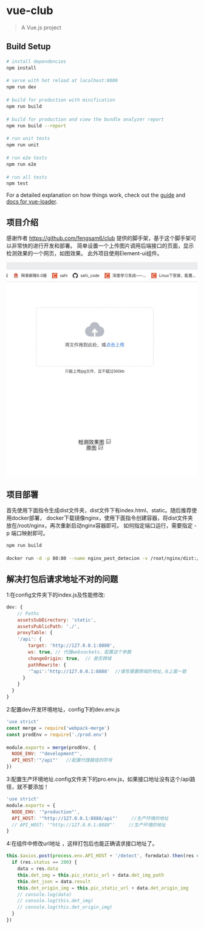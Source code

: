 # vue-club

> A Vue.js project

## Build Setup

``` bash
# install dependencies
npm install

# serve with hot reload at localhost:8080
npm run dev

# build for production with minification
npm run build

# build for production and view the bundle analyzer report
npm run build --report

# run unit tests
npm run unit

# run e2e tests
npm run e2e

# run all tests
npm test
```

For a detailed explanation on how things work, check out the [guide](http://vuejs-templates.github.io/webpack/) and [docs for vue-loader](http://vuejs.github.io/vue-loader).

## 项目介绍
感谢作者 <https://github.com/fengsam6/club> 提供的脚手架，基于这个脚手架可以非常快的进行开发和部署。
简单设置一个上传图片调用后端接口的页面，显示检测效果的一个网页，如图效果。
此外项目使用Element-ui组件。

![img.png](效果图/index.jpg)
## 项目部署
首先使用下面指令生成dist文件夹，dist文件下有index.html、static。随后推荐使用docker部署，
docker下载镜像nginx，使用下面指令创建容器，将dist文件夹放在/root/nginx，再次重新启动nginx容器即可。
如何指定端口运行，需要指定 -p 端口映射即可。

```bash
npm run build

docker run -d -p 80:80 --name nginx_pest_detecion -v /root/nginx/dist:/usr/share/nginx/html --restart=always nginx

```

## 解决打包后请求地址不对的问题
1:在config文件夹下的index.js及性能修改:
```js
dev: {
    // Paths
    assetsSubDirectory: 'static',
    assetsPublicPath: './',
    proxyTable: {
    '/api': {
        target: 'http://127.0.0.1:8000',
        ws: true, // 代理websockets，配置这个参数
        changeOrigin: true,  // 是否跨域
        pathRewrite: {
        '^api':'http://127.0.0.1:8888'	//填写需要跨域的地址,与上面一致
      }
    }
  }
}
```
2:配置dev开发环境地址，config下的dev.env.js
```js
'use strict'
const merge = require('webpack-merge')
const prodEnv = require('./prod.env')

module.exports = merge(prodEnv, {
  NODE_ENV: '"development"',
  API_HOST:'"/api"'   //配置代理路径的符号
})

```

3:配置生产环境地址.config文件夹下的pro.env.js，如果接口地址没有这个/api路径，就不要添加！
```js
'use strict'
module.exports = {
  NODE_ENV: '"production"',
  API_HOST: '"http://127.0.0.1:8888/api"'     //生产环境的地址
  // API_HOST: '"http://127.0.0.1:8888"'     //生产环境的地址
}
```
4:在组件中修改url地址 ，这样打包后也能正确请求接口地址了。
```js
this.$axios.post(process.env.API_HOST + '/detect', formdata).then(res => {
  if (res.status == 200) {
    data = res.data
    this.det_img = this.pic_static_url + data.det_img_path
    this.det_json = data.result
    this.det_origin_img = this.pic_static_url + data.det_origin_img
    // console.log(data)
    // console.log(this.det_img)
    // console.log(this.det_origin_img)
  }
})
```





